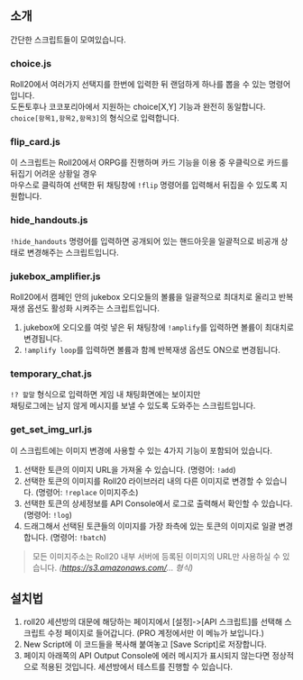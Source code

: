 ## 소개
간단한 스크립트들이 모여있습니다.

### choice.js
Roll20에서 여러가지 선택지를 한번에 입력한 뒤 랜덤하게 하나를 뽑을 수 있는 명령어입니다.  
도돈토후나 코코포리아에서 지원하는 choice[X,Y] 기능과 완전히 동일합니다.
`choice[항목1,항목2,항목3]`의 형식으로 입력합니다.

### flip_card.js
이 스크립트는 Roll20에서 ORPG를 진행하며 카드 기능을 이용 중 우클릭으로 카드를 뒤집기 어려운 상황일 경우  
마우스로 클릭하여 선택한 뒤 채팅창에 `!flip` 명령어를 입력해서 뒤집을 수 있도록 지원합니다.

### hide_handouts.js
`!hide_handouts` 명령어를 입력하면 공개되어 있는 핸드아웃을 일괄적으로 비공개 상태로 변경해주는 스크립트입니다.

### jukebox_amplifier.js
Roll20에서 캠페인 안의 jukebox 오디오들의 볼륨을 일괄적으로 최대치로 올리고
반복재생 옵션도 활성화 시켜주는 스크립트입니다.

1. jukebox에 오디오를 여럿 넣은 뒤 채팅창에 `!amplify`를 입력하면 볼륨이 최대치로 변경됩니다.
2. `!amplify loop`를 입력하면 볼륨과 함께 반복재생 옵션도 ON으로 변경됩니다.

### temporary_chat.js
`!? 할말` 형식으로 입력하면 게임 내 채팅화면에는 보이지만  
채팅로그에는 남지 않게 메시지를 보낼 수 있도록 도와주는 스크립트입니다.

### get_set_img_url.js
이 스크립트에는 이미지 변경에 사용할 수 있는 4가지 기능이 포함되어 있습니다.

1. 선택한 토큰의 이미지 URL을 가져올 수 있습니다. (명령어: `!add`)
2. 선택한 토큰의 이미지를 Roll20 라이브러리 내의 다른 이미지로 변경할 수 있습니다. (명령어: `!replace` 이미지주소)
3. 선택한 토큰의 상세정보를 API Console에서 로그로 출력해서 확인할 수 있습니다. (명령어: `!log`)
4. 드래그해서 선택된 토큰들의 이미지를 가장 좌측에 있는 토큰의 이미지로 일괄 변경합니다. (명령어: `!batch`)
> 모든 이미지주소는 Roll20 내부 서버에 등록된 이미지의 URL만 사용하실 수 있습니다. *(https://s3.amazonaws.com/... 형식)*

## 설치법
1. roll20 세션방의 대문에 해당하는 페이지에서 [설정]->[API 스크립트]를 선택해 스크립트 수정 페이지로 들어갑니다. (PRO 계정에서만 이 메뉴가 보입니다.)
2. New Script에 이 코드들을 복사해 붙여놓고 [Save Script]로 저장합니다. 
3. 페이지 아래쪽의 API Output Console에 에러 메시지가 표시되지 않는다면 정상적으로 적용된 것입니다. 세션방에서 테스트를 진행할 수 있습니다.
